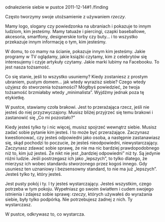 odnalezienie siebie w pustce
2011-12-14#1
/finding

Często tworzymy swoje utożsamienie z używaniem _rzeczy_.

Mamy logo, slogany czy powiedzonka na ubraniach i pokazuje to innym ludziom, kim jesteśmy. Mamy tatuaże i piercingi, czapki baseballowe, akcesoria, smartfony, designerskie torby czy buty&#8230; i to wszystko przekazuje innym informację o tym, kim jesteśmy.

W domu, to co mamy na ścianie, pokazuje innym kim jesteśmy. Jakie programy w TV oglądamy, jakie książki czytamy, kim z celebrytów się interesujemy i czyje artykuły czytamy. Jakie marki lubimy na Facebooku. To jest nasza tożsamość.

Co się stanie, jeśli to wszystko usuniemy? Kiedy zostaniesz z prostym ubraniem, pustym domem&#8230; jak wtedy wyrazisz siebie? Czego wtedy użyjesz do stworzenia tożsamości? Mógłbyś powiedzieć, że twoja tożsamość brzmiałaby wtedy &#8222;minimalista&#8221;. Wyjdźmy jednak poza tę etykietkę.

W pustce, stawiamy czoła brakowi. Jest to przerażająca rzecz, jeśli nie jesteś do niej przyzwyczajony. Musisz bliżej przyjrzeć się temu brakowi i zastanowić się &#8222;Co mi pozostało?&#8221;

Kiedy jesteś tylko ty i nic więcej, musisz spojrzeć wewnątrz siebie. Musisz zadać sobie pytanie kim jesteś. I to może być przerażające. Zaczynasz kwestionować, czy jesteś odpowiedni jako osoba, a następnie zastanawiasz się, skąd pochodzi to poczucie, że jesteś nieodpowiedni, niewystarczający. Zaczynasz zdawać sobie sprawę, że nie ma nic bardziej prawdopodobnego niż to, kim już jesteś. Że nikt nie jest &#8222;bardziej odpowiedni&#8221; niż ty. Są jedynie różni ludzie. Jeśli postrzegasz ich jako &#8222;lepszych&#8221;, to tylko dlatego, że mierzysz ich wobec standardu stworzonego przez kogoś innego. Gdy usuniesz ten uznaniowy i bezsensowny standard, to nie ma już &#8222;lepszych&#8221;. Jesteś tylko ty, który jesteś.

Jest pusty pokój i ty. I ty jesteś wystarczający. Jesteś wszystkim, czego potrzeba w tym pokoju. Wypełniasz go swoim światłem i cudem swojego istnienia i zdajesz sobie sprawę: _rzeczy_, których używałeś do wyrażania siebie, były tylko podpórką. Nie potrzebujesz żadnej z nich. Ty wystarczasz.

W pustce, odkrywasz to, co wystarcza.
